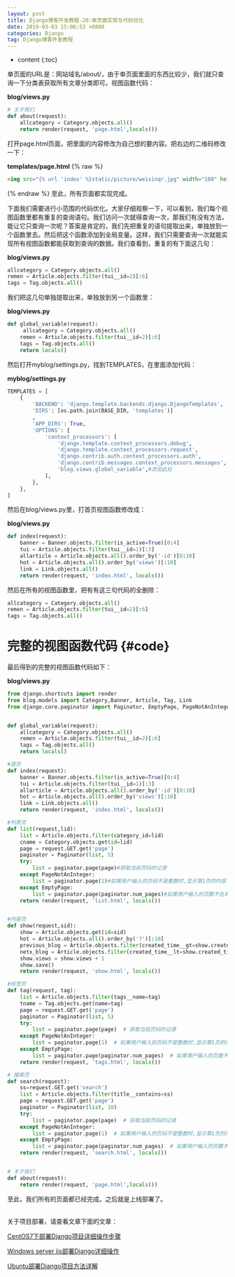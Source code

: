 ```yaml
---
layout: post
title: Django博客开发教程-20:单页面实现与代码优化
date: 2019-03-03 15:06:53 +0800
categories: Django
tag: Django博客开发教程
---
```


* content
{:toc}


<!-- ![]({{ '/styles/article-image/20190303150653_1.jpg' | prepend: site.baseurl }}){:height='80%' width='80%'} -->

单页面的URL是：网站域名/about/，由于单页面里面的东西比较少，我们就只查询一下分类表获取所有文章分类即可。视图函数代码：

**blog/views.py**

```py
# 关于我们
def about(request):
    allcategory = Category.objects.all()
    return render(request, 'page.html',locals())
```

打开page.html页面，把里面的内容修改为自己想的要内容。把右边的二维码修改一下：

**templates/page.html**
{% raw %}
```html
<img src="{% url 'index' %}static/picture/weixinqr.jpg" width="160" height="160">
```
{% endraw %}
至此，所有页面都实现完成。

下面我们需要进行小范围的代码优化。大家仔细观察一下，可以看到，我们每个视图函数里都有重复的查询语句。我们访问一次就得查询一次，那我们有没有方法，能让它只查询一次呢？答案是肯定的，我们先把重复的语句提取出来，单独放到一个函数里去。然后把这个函数添加到全局变量。这样，我们只需要查询一次就能实现所有视图函数都能获取到查询的数据。我们查看到，重复的有下面这几句：

**blog/views.py**

```py
allcategory = Category.objects.all()
remen = Article.objects.filter(tui__id=2)[:6]
tags = Tag.objects.all()
```

我们把这几句单独提取出来，单独放到另一个函数里：

**blog/views.py**

```py
def global_variable(request):
     allcategory = Category.objects.all()
    remen = Article.objects.filter(tui__id=2)[:6]
    tags = Tag.objects.all()
    return locals()
```

然后打开myblog/settings.py，找到TEMPLATES，在里面添加代码：

**myblog/settings.py**

```py
TEMPLATES = [
    {
        'BACKEND': 'django.template.backends.django.DjangoTemplates',
        'DIRS': [os.path.join(BASE_DIR, 'templates')]
        ,
        'APP_DIRS': True,
        'OPTIONS': {
            'context_processors': [
                'django.template.context_processors.debug',
                'django.template.context_processors.request',
                'django.contrib.auth.context_processors.auth',
                'django.contrib.messages.context_processors.messages',
                'blog.views.global_variable',#添加此处
            ],
        },
    },
]
```

然后在blog/views.py里，打首页视图函数修改成：

**blog/views.py**

```py
def index(request):
    banner = Banner.objects.filter(is_active=True)[0:4]
    tui = Article.objects.filter(tui__id=1)[:3]
    allarticle = Article.objects.all().order_by('-id')[0:10]
    hot = Article.objects.all().order_by('views')[:10]
    link = Link.objects.all()
    return render(request, 'index.html', locals())
```

然后在所有的视图函数里，把有有这三句代码的全删除：

```py
allcategory = Category.objects.all()
remen = Article.objects.filter(tui__id=2)[:6]
tags = Tag.objects.all()
```

完整的视图函数代码			{#code}
===================================
最后得到的完整的视图函数代码如下：

**blog/views.py**

```py
from django.shortcuts import render
from blog.models import Category,Banner, Article, Tag, Link
from django.core.paginator import Paginator, EmptyPage, PageNotAnInteger


def global_variable(request):
    allcategory = Category.objects.all()
    remen = Article.objects.filter(tui__id=2)[:6]
    tags = Tag.objects.all()
    return locals()

#首页
def index(request):
    banner = Banner.objects.filter(is_active=True)[0:4]
    tui = Article.objects.filter(tui__id=1)[:3]
    allarticle = Article.objects.all().order_by('-id')[0:10]
    hot = Article.objects.all().order_by('views')[:10]
    link = Link.objects.all()
    return render(request, 'index.html', locals())

#列表页
def list(request,lid):
    list = Article.objects.filter(category_id=lid)
    cname = Category.objects.get(id=lid)
    page = request.GET.get('page')
    paginator = Paginator(list, 5)
    try:
        list = paginator.page(page)#获取当前页码的记录
    except PageNotAnInteger:
        list = paginator.page(1)#如果用户输入的页码不是整数时,显示第1页的内容
    except EmptyPage:
        list = paginator.page(paginator.num_pages)#如果用户输入的页数不在系统的页码列表中时,显示最后一页的内容
    return render(request, 'list.html', locals())


#内容页
def show(request,sid):
    show = Article.objects.get(id=sid)
    hot = Article.objects.all().order_by('?')[:10]
    previous_blog = Article.objects.filter(created_time__gt=show.created_time,category=show.category.id).first()
    netx_blog = Article.objects.filter(created_time__lt=show.created_time,category=show.category.id).last()
    show.views = show.views + 1
    show.save()
    return render(request, 'show.html', locals())

#标签页
def tag(request, tag):
    list = Article.objects.filter(tags__name=tag)
    tname = Tag.objects.get(name=tag)
    page = request.GET.get('page')
    paginator = Paginator(list, 5)
    try:
        list = paginator.page(page)  # 获取当前页码的记录
    except PageNotAnInteger:
        list = paginator.page(1)  # 如果用户输入的页码不是整数时,显示第1页的内容
    except EmptyPage:
        list = paginator.page(paginator.num_pages)  # 如果用户输入的页数不在系统的页码列表中时,显示最后一页的内容
    return render(request, 'tags.html', locals())

# 搜索页
def search(request):
    ss=request.GET.get('search')
    list = Article.objects.filter(title__contains=ss)
    page = request.GET.get('page')
    paginator = Paginator(list, 10)
    try:
        list = paginator.page(page)  # 获取当前页码的记录
    except PageNotAnInteger:
        list = paginator.page(1)  # 如果用户输入的页码不是整数时,显示第1页的内容
    except EmptyPage:
        list = paginator.page(paginator.num_pages)  # 如果用户输入的页数不在系统的页码列表中时,显示最后一页的内容
    return render(request, 'search.html', locals())


# 关于我们
def about(request):
    return render(request, 'page.html',locals())
```

至此，我们所有的页面都已经完成。之后就是上线部署了。

<br >
关于项目部署，请查看文章下面的文章：

[CentOS7下部署Django项目详细操作步骤](https://www.django.cn/article/show-4.html)

[Windows server iis部署Django详细操作](https://www.django.cn/article/show-21.html)

[Ubuntu部署Django项目方法详解](https://www.django.cn/article/show-22.html)

